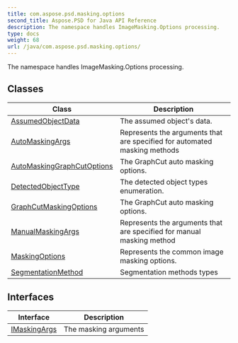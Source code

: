 ```yaml
---
title: com.aspose.psd.masking.options
second_title: Aspose.PSD for Java API Reference
description: The namespace handles ImageMasking.Options processing.
type: docs
weight: 68
url: /java/com.aspose.psd.masking.options/
---
```



The namespace handles ImageMasking.Options processing.


## Classes

| Class | Description |
| --- | --- |
| [AssumedObjectData](../com.aspose.psd.masking.options/assumedobjectdata) | The assumed object's data. |
| [AutoMaskingArgs](../com.aspose.psd.masking.options/automaskingargs) | Represents the arguments that are specified for automated masking methods |
| [AutoMaskingGraphCutOptions](../com.aspose.psd.masking.options/automaskinggraphcutoptions) | The GraphCut auto masking options. |
| [DetectedObjectType](../com.aspose.psd.masking.options/detectedobjecttype) | The detected object types enumeration. |
| [GraphCutMaskingOptions](../com.aspose.psd.masking.options/graphcutmaskingoptions) | The GraphCut auto masking options. |
| [ManualMaskingArgs](../com.aspose.psd.masking.options/manualmaskingargs) | Represents the arguments that are specified for manual masking method |
| [MaskingOptions](../com.aspose.psd.masking.options/maskingoptions) | Represents the common image masking options. |
| [SegmentationMethod](../com.aspose.psd.masking.options/segmentationmethod) | Segmentation methods types |

## Interfaces

| Interface | Description |
| --- | --- |
| [IMaskingArgs](../com.aspose.psd.masking.options/imaskingargs) | The masking arguments |
